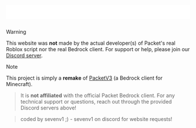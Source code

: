 # ![Logo](src/assets/banner.png)

> [!WARNING]
> This website was **not** made by the actual developer(s) of Packet's real Roblox script nor the real Bedrock client.
> For support or help, please join our [Discord server](https://discord.gg/render).

> [!NOTE]
This project is simply a **remake** of [PacketV3](https://discord.gg/packetv3) (a Bedrock client for Minecraft).
> It is **not affiliated** with the official Packet Bedrock client.
> For any technical support or questions, reach out through the provided Discord servers above!

> coded by sevenv1 ;) - sevenv1 on discord for website requests!
